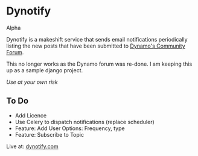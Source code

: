 # Dynotify
Alpha

Dynotify is a makeshift service that sends email notifications periodically listing the new posts that have been submitted to [Dynamo's Community Forum](http://dynamobim.org/forums/forum/dyn/).

This no longer works as the Dynamo forum was re-done.
I am keeping this up as a sample django project.

*Use at your own risk*


## To Do
* Add Licence
* Use Celery to dispatch notifications (replace scheduler)
* Feature: Add User Options: Frequency, type
* Feature: Subscribe to Topic

Live at:
[dynotify.com](dynotify.com)
